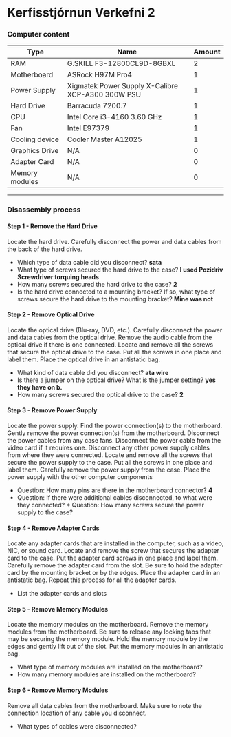 # Kerfisstjórnun Verkefni 2

### Computer content
|Type|Name|Amount|
|-|-|-|
|RAM|G.SKILL F3-12800CL9D-8GBXL|2|
|Motherboard|ASRock H97M Pro4|1|
|Power Supply|Xigmatek Power Supply X-Calibre XCP-A300 300W PSU|1|
|Hard Drive|Barracuda 7200.7|1|
|CPU|Intel Core i3-4160 3.60 GHz|1|
|Fan|Intel E97379|1|
|Cooling device|Cooler Master A12025|1|
|Graphics Drive|N/A|0|
|Adapter Card|N/A|0|
|Memory modules|N/A|0|

---
### Disassembly process

#### Step 1 - Remove the Hard Drive

Locate the hard drive. Carefully disconnect the power and data cables from the back of the hard drive. 
* Which type of data cable did you disconnect? **sata**
* What type of screws secured the hard drive to the case? **I used Pozidriv Screwdriver torquing heads** 
* How many screws secured the hard drive to the case? **2** 
* Is the hard drive connected to a mounting bracket? If so, what type of screws secure the hard drive to the mounting bracket? **Mine was not**

#### Step 2 - Remove Optical Drive

Locate the optical drive (Blu-ray, DVD, etc.). Carefully disconnect the power and data cables from the optical drive. Remove the audio cable from the optical drive if there is one connected. Locate and remove all the screws that secure the optical drive to the case. Put all the screws in one place and label them. Place the optical drive in an antistatic bag.
* What kind of data cable did you disconnect? **ata wire** 
* Is there a jumper on the optical drive? What is the jumper setting? **yes they have on b.** 
 * How many screws secured the optical drive to the case? **2**

#### Step 3 - Remove Power Supply

Locate the power supply. Find the power connection(s) to the motherboard. Gently remove the power connection(s) from the motherboard. Disconnect the power cables from any case fans. Disconnect the power cable from the video card if it requires one. Disconnect any other power supply cables from where they were connected. Locate and remove all the screws that secure the power supply to the case. Put all the screws in one place and label them. Carefully remove the power supply from the case. Place the power supply with the other computer components
* Question: How many pins are there in the motherboard connector? **4** 
* Question: If there were additional cables disconnected, to what were they connected?  * Question: How many screws secure the power supply to the case? 

#### Step 4 - Remove Adapter Cards

Locate any adapter cards that are installed in the computer, such as a video, NIC, or sound card. Locate and remove the screw that secures the adapter card to the case. Put the adapter card screws in one place and label them. Carefully remove the adapter card from the slot. Be sure to hold the adapter card by the mounting bracket
or by the edges. Place the adapter card in an antistatic bag. Repeat this process for all the adapter cards.

* List the adapter cards and slots

#### Step 5 - Remove Memory Modules

Locate the memory modules on the motherboard. Remove the memory modules from the motherboard. Be sure to release any locking tabs that may be securing the memory module. Hold the memory module by the edges and gently lift out of the slot. Put
the memory modules in an antistatic bag.
* What type of memory modules are installed on the motherboard?
* How many memory modules are installed on the motherboard?

#### Step 6 - Remove Memory Modules

Remove all data cables from the motherboard. Make sure to note the connection location of any cable you disconnect.
* What types of cables were disconnected?
